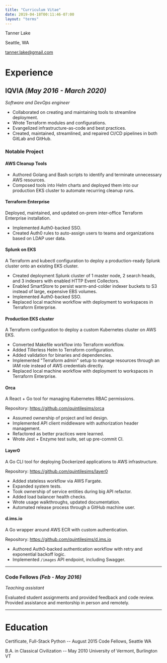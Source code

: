 ```yaml
---
title: "Curriculum Vitae"
date: 2019-04-18T00:11:46-07:00
layout: "terms"
---
```


Tanner Lake

Seattle, WA

[tanner.lake@gmail.com](mailto:tanner.lake@gmail.com)

# Experience

## IQVIA _(May 2016 - March 2020)_

_Software and DevOps engineer_

- Collaborated on creating and maintaining tools to streamline deployment.
- Wrote Terraform modules and configurations.
- Evangelized infrastructure-as-code and best practices.
- Created, maintained, streamlined, and repaired CI/CD pipelines in both GitLab and GitHub.

### Notable Project

#### AWS Cleanup Tools

- Authored Golang and Bash scripts to identify and terminate unnecessary AWS resources.
- Composed tools into Helm charts and deployed them into our production EKS cluster to automate recurring cleanup runs.

#### Terraform Enterprise

Deployed, maintained, and updated on-prem inter-office Terraform Enterprise installation.

- Implemented Auth0-backed SSO.
- Created Auth0 rules to auto-assign users to teams and organizations based on LDAP user data.

#### Splunk on EKS

A Terraform and kubectl configuration to deploy a production-ready Splunk cluster onto an existing EKS cluster.

- Created deployment Splunk cluster of 1 master node, 2 search heads, and 3 indexers with enabled HTTP Event Collectors.
- Enabled SmartStore to persist warm-and-colder indexer buckets to S3 instead of large, expensive EBS volumes.
- Implemented Auth0-backed SSO.
- Replaced local machine workflow with deployment to workspaces in Terraform Enterprise.

#### Production EKS cluster

A Terraform configuration to deploy a custom Kubernetes cluster on AWS EKS.

- Converted Makefile workflow into Terraform workflow.
- Added Tillerless Helm to Terraform configuration.
- Added validation for binaries and dependencies.
- Implemented "Terraform admin" setup to manage resources through an IAM role instead of AWS credentials directly.
- Replaced local machine workflow with deployment to workspaces in Terraform Enterprise.

#### Orca

A React + Go tool for managing Kubernetes RBAC permissions.

Repository: https://github.com/quintilesims/orca

- Assumed ownership of project and led design.
- Implemented API client middleware with authorization header management.
- Refactored as better practices were learned.
- Wrote Jest + Enzyme test suite, set up pre-commit CI.

#### Layer0

A Go CLI tool for deploying Dockerized applications to AWS infrastructure.

Repository: https://github.com/quintilesims/layer0

- Added stateless workflow via AWS Fargate.
- Expanded system tests.
- Took ownership of service entities during big API refactor.
- Added load balancer health checks.
- Wrote usage walkthroughs, updated documentation.
- Automated release process through a GitHub machine user.

#### d.ims.io

A Go wrapper around AWS ECR with custom authentication.

Repository: https://github.com/quintilesims/d.ims.io

- Authored Auth0-backed authentication workflow with retry and exponential backoff logic.
- Implemented `/images` API endpoint, including Swagger.

---

### Code Fellows _(Feb - May 2016)_

_Teaching assistant_

Evaluated student assignments and provided feedback and code review.
Provided assistance and mentorship in person and remotely.

---

# Education

Certificate, Full-Stack Python -- August 2015
Code Fellows, Seattle WA

B.A. in Classical Civilization -- May 2010
University of Vermont, Burlington VT
